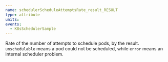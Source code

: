 ```yaml
---
name: schedulerScheduleAttemptsRate_result_RESULT
type: attribute
units: 
events:
  - K8sSchedulerSample
---
```


Rate of the number of attempts to schedule pods, by the result. `unschedulable` means a pod could not be scheduled, while `error` means an internal scheduler problem.